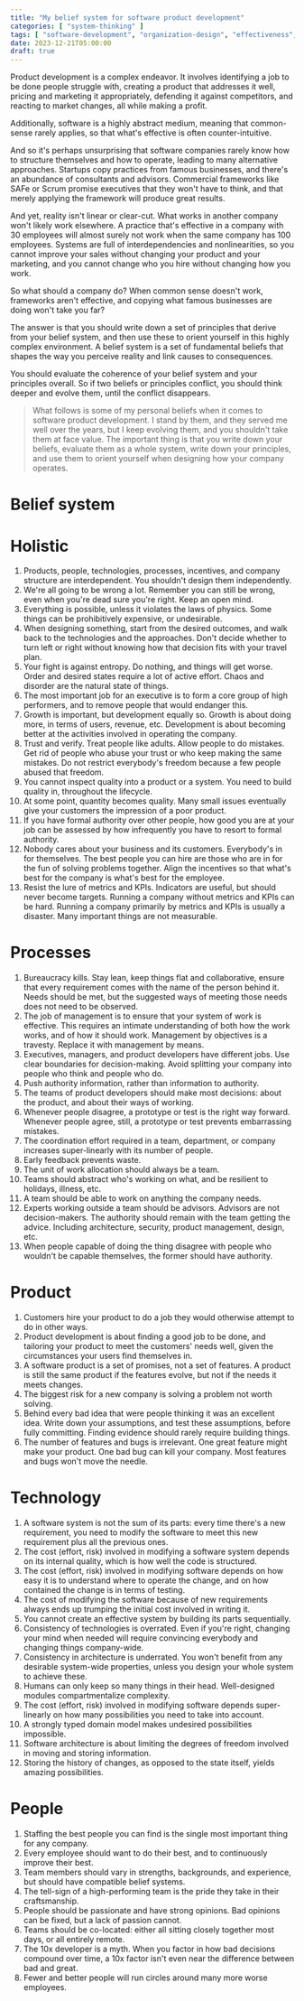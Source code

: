 ```yaml
---
title: "My belief system for software product development"
categories: [ "system-thinking" ]
tags: [ "software-development", "organization-design", "effectiveness", "management", "belief-system" ]
date: 2023-12-21T05:00:00
draft: true
---
```


Product development is a complex endeavor. It involves identifying a job to be done people struggle with, creating a product that addresses it well, pricing and marketing it appropriately, defending it against competitors, and reacting to market changes, all while making a profit.

Additionally, software is a highly abstract medium, meaning that common-sense rarely applies, so that what's effective is often counter-intuitive.

And so it's perhaps unsurprising that software companies rarely know how to structure themselves and how to operate, leading to many alternative approaches. Startups copy practices from famous businesses, and there's an abundance of consultants and advisors. Commercial frameworks like SAFe or Scrum promise executives that they won't have to think, and that merely applying the framework will produce great results.

And yet, reality isn't linear or clear-cut. What works in another company won't likely work elsewhere. A practice that's effective in a company with 30 employees will almost surely not work when the same company has 100 employees. Systems are full of interdependencies and nonlinearities, so you cannot improve your sales without changing your product and your marketing, and you cannot change who you hire without changing how you work.

So what should a company do? When common sense doesn't work, frameworks aren't effective, and copying what famous businesses are doing won't take you far?

The answer is that you should write down a set of principles that derive from your belief system, and then use these to orient yourself in this highly complex environment. A belief system is a set of fundamental beliefs that shapes the way you perceive reality and link causes to consequences.

You should evaluate the coherence of your belief system and your principles overall. So if two beliefs or principles conflict, you should think deeper and evolve them, until the conflict disappears.

> What follows is some of my personal beliefs when it comes to software product development. I stand by them, and they served me well over the years, but I keep evolving them, and you shouldn't take them at face value. The important thing is that you write down your beliefs, evaluate them as a whole system, write down your principles, and use them to orient yourself when designing how your company operates.

# Belief system

# Holistic

1. Products, people, technologies, processes, incentives, and company structure are interdependent. You shouldn't design them independently.
2. We're all going to be wrong a lot. Remember you can still be wrong, even when you're dead sure you're right. Keep an open mind.
3. Everything is possible, unless it violates the laws of physics. Some things can be prohibitively expensive, or undesirable.
4. When designing something, start from the desired outcomes, and walk back to the technologies and the approaches. Don't decide whether to turn left or right without knowing how that decision fits with your travel plan.
5. Your fight is against entropy. Do nothing, and things will get worse. Order and desired states require a lot of active effort. Chaos and disorder are the natural state of things.
6. The most important job for an executive is to form a core group of high performers, and to remove people that would endanger this.
7. Growth is important, but development equally so. Growth is about doing more, in terms of users, revenue, etc. Development is about becoming better at the activities involved in operating the company.
8. Trust and verify. Treat people like adults. Allow people to do mistakes. Get rid of people who abuse your trust or who keep making the same mistakes. Do not restrict everybody's freedom because a few people abused that freedom.
9. You cannot inspect quality into a product or a system. You need to build quality in, throughout the lifecycle.
10. At some point, quantity becomes quality. Many small issues eventually give your customers the impression of a poor product.
11. If you have formal authority over other people, how good you are at your job can be assessed by how infrequently you have to resort to formal authority.
12. Nobody cares about your business and its customers. Everybody's in for themselves. The best people you can hire are those who are in for the fun of solving problems together. Align the incentives so that what's best for the company is what's best for the employee.
13. Resist the lure of metrics and KPIs. Indicators are useful, but should never become targets. Running a company without metrics and KPIs can be hard. Running a company primarily by metrics and KPIs is usually a disaster. Many important things are not measurable.

# Processes

1. Bureaucracy kills. Stay lean, keep things flat and collaborative, ensure that every requirement comes with the name of the person behind it. Needs should be met, but the suggested ways of meeting those needs does not need to be observed.
2. The job of management is to ensure that your system of work is effective. This requires an intimate understanding of both how the work works, and of how it should work. Management by objectives is a travesty. Replace it with management by means.
3. Executives, managers, and product developers have different jobs. Use clear boundaries for decision-making. Avoid splitting your company into people who think and people who do.
4. Push authority information, rather than information to authority.
5. The teams of product developers should make most decisions: about the product, and about their ways of working.
6. Whenever people disagree, a prototype or test is the right way forward. Whenever people agree, still, a prototype or test prevents embarrassing mistakes.
7. The coordination effort required in a team, department, or company increases super-linearly with its number of people.
8. Early feedback prevents waste.
9. The unit of work allocation should always be a team.
10. Teams should abstract who's working on what, and be resilient to holidays, illness, etc.
11. A team should be able to work on anything the company needs.
12. Experts working outside a team should be advisors. Advisors are not decision-makers. The authority should remain with the team getting the advice. Including architecture, security, product management, design, etc.
13. When people capable of doing the thing disagree with people who wouldn't be capable themselves, the former should have authority.

# Product

1. Customers hire your product to do a job they would otherwise attempt to do in other ways.
2. Product development is about finding a good job to be done, and tailoring your product to meet the customers' needs well, given the circumstances your users find themselves in.
3. A software product is a set of promises, not a set of features. A product is still the same product if the features evolve, but not if the needs it meets changes.
4. The biggest risk for a new company is solving a problem not worth solving.
5. Behind every bad idea that were people thinking it was an excellent idea. Write down your assumptions, and test these assumptions, before fully committing. Finding evidence should rarely require building things.
6. The number of features and bugs is irrelevant. One great feature might make your product. One bad bug can kill your company. Most features and bugs won't move the needle.

# Technology

1. A software system is not the sum of its parts: every time there's a new requirement, you need to modify the software to meet this new requirement plus all the previous ones.
2. The cost (effort, risk) involved in modifying a software system depends on its internal quality, which is how well the code is structured.
3. The cost (effort, risk) involved in modifying software depends on how easy it is to understand where to operate the change, and on how contained the change is in terms of testing.
4. The cost of modifying the software because of new requirements always ends up trumping the initial cost involved in writing it.
5. You cannot create an effective system by building its parts sequentially.
6. Consistency of technologies is overrated. Even if you're right, changing your mind when needed will require convincing everybody and changing things company-wide.
7. Consistency in architecture is underrated. You won't benefit from any desirable system-wide properties, unless you design your whole system to achieve these.
8. Humans can only keep so many things in their head. Well-designed modules compartmentalize complexity.
9. The cost (effort, risk) involved in modifying software depends super-linearly on how many possibilities you need to take into account.
10. A strongly typed domain model makes undesired possibilities impossible.
11. Software architecture is about limiting the degrees of freedom involved in moving and storing information.
12. Storing the history of changes, as opposed to the state itself, yields amazing possibilities.

# People

1. Staffing the best people you can find is the single most important thing for any company.
2. Every employee should want to do their best, and to continuously improve their best.
3. Team members should vary in strengths, backgrounds, and experience, but should have compatible belief systems.
4. The tell-sign of a high-performing team is the pride they take in their craftsmanship.
5. People should be passionate and have strong opinions. Bad opinions can be fixed, but a lack of passion cannot.
6. Teams should be co-located: either all sitting closely together most days, or all entirely remote.
7. The 10x developer is a myth. When you factor in how bad decisions compound over time, a 10x factor isn't even near the difference between bad and great.
8. Fewer and better people will run circles around many more worse employees.